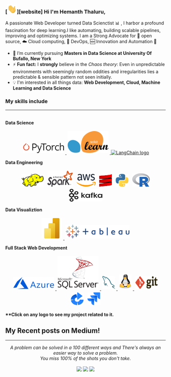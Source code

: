 <!-- ### Hi there 👋 -->

<!--
**Hemanth-Thaluru/Hemanth-Thaluru** is a ✨ _special_ ✨ repository because its `README.md` (this file) appears on your GitHub profile.

- 🔭 I’m currently working on ...
- 🌱 I’m currently learning ...
- 👯 I’m looking to collaborate on ...
- 🤔 I’m looking for help with ...
- 💬 Ask me about ...
- 📫 How to reach me: ...
- 😄 Pronouns: ...
- ⚡ Fun fact: ...
-->

### [<img src="https://raw.githubusercontent.com/ABSphreak/ABSphreak/master/gifs/Hi.gif" width="30px">][website] Hi I'm Hemanth Thaluru,

A passionate Web Developer turned Data Scienctist :bar_chart: , I harbor a profound fascination for deep learning.I like automating, building scalable pipelines, improving and optimizing systems. I am a Strong Advocate for 📜 open source, :cloud: Cloud computing, 🚀 DevOps, :new: Innovation and Automation :robot: 

- 🌱 I’m currently pursuing **Masters in Data Science at University Of Bufallo, New York**
- ⚡ **Fun fact:** I **strongly** believe in the *Chaos theory*: Even in unpredictable environments with seemingly random oddities and irregularities lies a predictable & sensible pattern not seen initially.
- :bulb: I'm interested in all things data: **Web Development, Cloud, Machine Learning and Data Science**

### My skills include 
<hr>
<br>
<b>Data Science</b>
<p align="center">
	<a href="https://www.hemanth.info" target="_blank">
	<img title="Pytorch" alt="Pytorch" src="assets/pytorch.svg" width="128" style="vertical-align: down; margin: 4px" />
	</a>	
	<a href="https://www.hemanth.info" target="_blank">
	<img title="SKLEARN" alt="Sklearn" src="assets/sklearn.svg" width="128" style="vertical-align: down; margin: 4px" />
	</a>
	<a title="Langchain" href="https://commons.wikimedia.org/wiki/File:LangChain_logo.png"><img width="128" alt="LangChain logo" src="https://upload.wikimedia.org/wikipedia/commons/3/3f/LangChain_logo.png"></a>
</p>
<b>Data Engineering</b>
<p align="center">
	<img title="Hadoop" alt="Hadoop" src="assets/hadoop.svg" width="70" height="40" style="vertical-align:down; margin:4px"/>
	<img title="Spark" alt="Spark" src="assets/apache_spark.svg" width="80" height="50" style="vertical-align:down; margin:4px"/>
	<img title="AWS" alt="AWS" src="assets/aws.svg" width="60" height="40" style="vertical-align:down; margin:4px"/>
	<img title="Scala" alt="Scala" src="assets/scala.svg" width="40" height="40" style="vertical-align:down; margin:4px"/>
	<img title="Python" alt="Python" src="assets/python.svg" width="40" height="40" style="vertical-align:down; margin:4px"/>
	<img title="R" alt="linux" src="assets/r-lang.svg" width="55" style="vertical-align:down; margin:4px"/>
	<img title="Kafka" alt="Kafka" src="assets/kafka.svg" width="105" height="40" />
	</a>
	
</p>
<b>Data Visualiztion</b>
<p align="center">
	<a href="https://www.hemanth.info" target="_blank">
	<img title="Pytorch" alt="Pytorch" src="assets/powerbi.svg" width="64" style="vertical-align: down; margin: 4px" />
	</a>
	<a href="https://www.hemanth.info" target="_blank">
	<img title="Pytorch" alt="Pytorch" src="assets/tableau.svg" width="200" style="vertical-align: down; margin: 4px" />
	</a>
</p>

<b>Full Stack Web Development</b>
<p align="center">
	<a href="https://www.hemanth.info" target="_blank">
	<img title="Pytorch" alt="Pytorch" src="assets/azure.svg" width="128" style="vertical-align: down; margin: 4px" />
	</a>
	<a href="https://www.hemanth.info" target="_blank">
	<img title="Pytorch" alt="Pytorch" src="assets/sql.svg" width="128" style="vertical-align: down; margin: 4px" />
	<img title="MySQL" alt="MySQL" src="assets/mysql.svg" width="40" height="40" style="vertical-align:down; margin:4px"/>
	<img title="linux" alt="linux" src="assets/linux-tux.svg" width="40" style="vertical-align:down; margin:4px"/>	
	</a>
	<img title="Git" alt="Git" src="assets/git.svg" width="70" height="40" style="vertical-align:down; margin:4px"/>
	<img title="Bamboo" alt="Bamboo" src="assets/bamboo.svg" width="40" height="40" style="vertical-align:down; margin:4px"/>	
	<img title="jira" alt="linux" src="assets/jira.svg" width="40" style="vertical-align:down; margin:4px"/>
</p>

<b>**Click on any logo to see my project related to it.</b>

## My Recent posts on Medium!


<!-- <a target="_blank" href="https://github-readme-medium-recent-article.vercel.app/medium/@thomas-george-thomas/0"><img src="https://github-readme-medium-recent-article.vercel.app/medium/@thomas-george-thomas/0" alt="Recent Article on medium 1"></img></a>

  -->


<hr>
<p align="center">
   <i>A problem can be solved in a 100 different ways and There's always an easier way to solve a problem.</i>
   <br>
   <i>You miss 100% of the shots you don't take.</i>
   <br>
<br>
<a target="_blank" href="https://hemanth.info/"><img src="https://img.shields.io/badge/-WEB-FF4088?style=for-the-badge&logo=Hugo&logoColor=white"></img></a>	
<a target="_blank" href="https://www.linkedin.com/in/hemanth-thaluru-905718194/"><img src="https://img.shields.io/badge/-LinkedIn-0077B5?style=for-the-badge&logo=Linkedin&logoColor=white"></img></a>
<a target="_blank" href="mailto:canhemanth@gmail.com"><img src="https://img.shields.io/badge/-Gmail-D14836?style=for-the-badge&logo=Gmail&logoColor=white"></img></a>
<!-- <a target="_blank" href=""><img src="https://img.shields.io/badge/-Tableau-E97627?style=for-the-badge&logo=Tableau&logoColor=white"></img></a>
<a target="_blank" href=""><img src="https://img.shields.io/badge/-Medium-12100E?style=for-the-badge&logo=Medium&logoColor=white"></img></a>
<a target="_blank" href=""><img src="https://img.shields.io/badge/-Twitter-1DA1F2?style=for-the-badge&logo=Twitter&logoColor=white"></img></a> -->

<br>
</p>       


